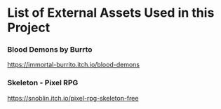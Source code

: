# List of External Assets Used in this Project

### Blood Demons by Burrto
https://immortal-burrito.itch.io/blood-demons

### Skeleton - Pixel RPG
https://snoblin.itch.io/pixel-rpg-skeleton-free